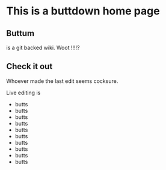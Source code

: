# This is a buttdown home page

## Buttum

is a git backed wiki. Woot !!!!?

## Check it out

Whoever made the last edit seems cocksure.

Live editing is

* butts
* butts
* butts
* butts
* butts
* butts
* butts
* butts
* butts
* butts